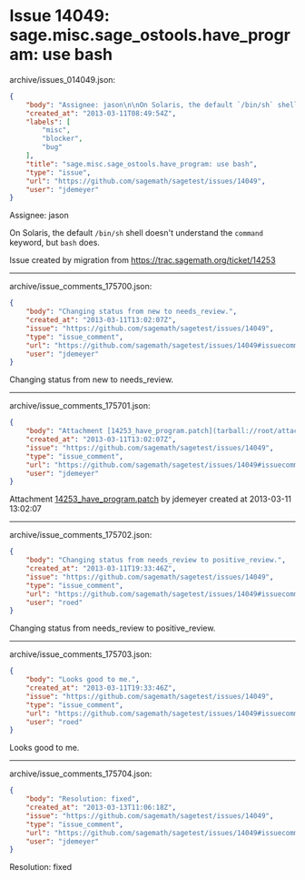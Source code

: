 # Issue 14049: sage.misc.sage_ostools.have_program: use bash

archive/issues_014049.json:
```json
{
    "body": "Assignee: jason\n\nOn Solaris, the default `/bin/sh` shell doesn't understand the `command` keyword, but `bash` does.\n\nIssue created by migration from https://trac.sagemath.org/ticket/14253\n\n",
    "created_at": "2013-03-11T08:49:54Z",
    "labels": [
        "misc",
        "blocker",
        "bug"
    ],
    "title": "sage.misc.sage_ostools.have_program: use bash",
    "type": "issue",
    "url": "https://github.com/sagemath/sagetest/issues/14049",
    "user": "jdemeyer"
}
```
Assignee: jason

On Solaris, the default `/bin/sh` shell doesn't understand the `command` keyword, but `bash` does.

Issue created by migration from https://trac.sagemath.org/ticket/14253





---

archive/issue_comments_175700.json:
```json
{
    "body": "Changing status from new to needs_review.",
    "created_at": "2013-03-11T13:02:07Z",
    "issue": "https://github.com/sagemath/sagetest/issues/14049",
    "type": "issue_comment",
    "url": "https://github.com/sagemath/sagetest/issues/14049#issuecomment-175700",
    "user": "jdemeyer"
}
```

Changing status from new to needs_review.



---

archive/issue_comments_175701.json:
```json
{
    "body": "Attachment [14253_have_program.patch](tarball://root/attachments/some-uuid/ticket14253/14253_have_program.patch) by jdemeyer created at 2013-03-11 13:02:07",
    "created_at": "2013-03-11T13:02:07Z",
    "issue": "https://github.com/sagemath/sagetest/issues/14049",
    "type": "issue_comment",
    "url": "https://github.com/sagemath/sagetest/issues/14049#issuecomment-175701",
    "user": "jdemeyer"
}
```

Attachment [14253_have_program.patch](tarball://root/attachments/some-uuid/ticket14253/14253_have_program.patch) by jdemeyer created at 2013-03-11 13:02:07



---

archive/issue_comments_175702.json:
```json
{
    "body": "Changing status from needs_review to positive_review.",
    "created_at": "2013-03-11T19:33:46Z",
    "issue": "https://github.com/sagemath/sagetest/issues/14049",
    "type": "issue_comment",
    "url": "https://github.com/sagemath/sagetest/issues/14049#issuecomment-175702",
    "user": "roed"
}
```

Changing status from needs_review to positive_review.



---

archive/issue_comments_175703.json:
```json
{
    "body": "Looks good to me.",
    "created_at": "2013-03-11T19:33:46Z",
    "issue": "https://github.com/sagemath/sagetest/issues/14049",
    "type": "issue_comment",
    "url": "https://github.com/sagemath/sagetest/issues/14049#issuecomment-175703",
    "user": "roed"
}
```

Looks good to me.



---

archive/issue_comments_175704.json:
```json
{
    "body": "Resolution: fixed",
    "created_at": "2013-03-13T11:06:18Z",
    "issue": "https://github.com/sagemath/sagetest/issues/14049",
    "type": "issue_comment",
    "url": "https://github.com/sagemath/sagetest/issues/14049#issuecomment-175704",
    "user": "jdemeyer"
}
```

Resolution: fixed
